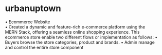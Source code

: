 # urbanuptown
•	Ecommerce Website  
•	Created a dynamic and feature-rich e-commerce platform using the MERN  Stack, offering a seamless online shopping experience. This ecommerce store enable two different flows or implementation as follows:
•	Buyers browse the store categories, product and brands.
•	Admin manage and control the entire store component
